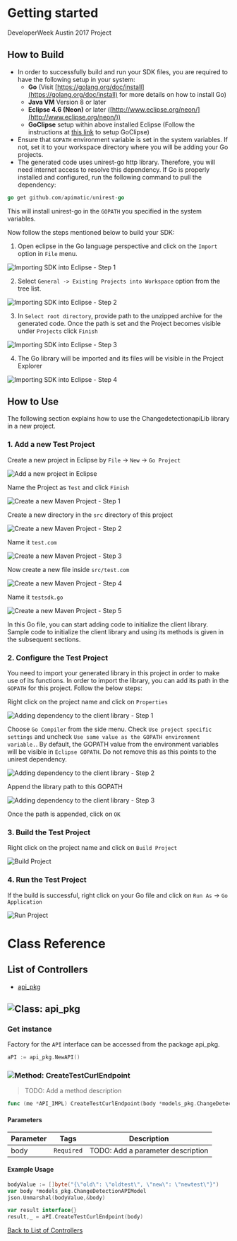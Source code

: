 # Getting started

DeveloperWeek Austin 2017 Project

## How to Build


* In order to successfully build and run your SDK files, you are required to have the following setup in your system:
    * **Go**  (Visit [https://golang.org/doc/install](https://golang.org/doc/install) for more details on how to install Go)
    * **Java VM** Version 8 or later
    * **Eclipse 4.6 (Neon)** or later ([http://www.eclipse.org/neon/](http://www.eclipse.org/neon/))
    * **GoClipse** setup within above installed Eclipse (Follow the instructions at [this link](https://github.com/GoClipse/goclipse/blob/latest/documentation/Installation.md#instructions) to setup GoClipse)
* Ensure that ```GOPATH``` environment variable is set in the system variables. If not, set it to your workspace directory where you will be adding your Go projects.
* The generated code uses unirest-go http library. Therefore, you will need internet access to resolve this dependency. If Go is properly installed and configured, run the following command to pull the dependency:

```Go
go get github.com/apimatic/unirest-go
```

This will install unirest-go in the ```GOPATH``` you specified in the system variables.

Now follow the steps mentioned below to build your SDK:

1. Open eclipse in the Go language perspective and click on the ```Import``` option in ```File``` menu.

![Importing SDK into Eclipse - Step 1](https://apidocs.io/illustration/go?step=import0)

2. Select ```General -> Existing Projects into Workspace``` option from the tree list.

![Importing SDK into Eclipse - Step 2](https://apidocs.io/illustration/go?step=import1)

3. In ```Select root directory```, provide path to the unzipped archive for the generated code. Once the path is set and the Project becomes visible under ```Projects``` click ```Finish```

![Importing SDK into Eclipse - Step 3](https://apidocs.io/illustration/go?step=import2&workspaceFolder=ChangeDetectionAPI-GoLang&projectName=changedetectionapi_lib)

4. The Go library will be imported and its files will be visible in the Project Explorer

![Importing SDK into Eclipse - Step 4](https://apidocs.io/illustration/go?step=import3&projectName=changedetectionapi_lib)

## How to Use

The following section explains how to use the ChangedetectionapiLib library in a new project.

### 1. Add a new Test Project

Create a new project in Eclipse by ```File``` -> ```New``` -> ```Go Project```

![Add a new project in Eclipse](https://apidocs.io/illustration/go?step=createNewProject0)

Name the Project as ```Test``` and click ```Finish```

![Create a new Maven Project - Step 1](https://apidocs.io/illustration/go?step=createNewProject1)

Create a new directory in the ```src``` directory of this project

![Create a new Maven Project - Step 2](https://apidocs.io/illustration/go?step=createNewProject2&projectName=changedetectionapi_lib)

Name it ```test.com```

![Create a new Maven Project - Step 3](https://apidocs.io/illustration/go?step=createNewProject3&projectName=changedetectionapi_lib)

Now create a new file inside ```src/test.com```

![Create a new Maven Project - Step 4](https://apidocs.io/illustration/go?step=createNewProject4&projectName=changedetectionapi_lib)

Name it ```testsdk.go```

![Create a new Maven Project - Step 5](https://apidocs.io/illustration/go?step=createNewProject5&projectName=changedetectionapi_lib)

In this Go file, you can start adding code to initialize the client library. Sample code to initialize the client library and using its methods is given in the subsequent sections.

### 2. Configure the Test Project

You need to import your generated library in this project in order to make use of its functions. In order to import the library, you can add its path in the ```GOPATH``` for this project. Follow the below steps:

Right click on the project name and click on ```Properties```

![Adding dependency to the client library - Step 1](https://apidocs.io/illustration/go?step=testProject0&projectName=changedetectionapi_lib)

Choose ```Go Compiler``` from the side menu. Check ```Use project specific settings``` and uncheck ```Use same value as the GOPATH environment variable.```. By default, the GOPATH value from the environment variables will be visible in ```Eclipse GOPATH```. Do not remove this as this points to the unirest dependency.

![Adding dependency to the client library - Step 2](https://apidocs.io/illustration/go?step=testProject1)

Append the library path to this GOPATH

![Adding dependency to the client library - Step 3](https://apidocs.io/illustration/go?step=testProject2&workspaceFolder=ChangeDetectionAPI-GoLang)

Once the path is appended, click on ```OK```

### 3. Build the Test Project

Right click on the project name and click on ```Build Project```

![Build Project](https://apidocs.io/illustration/go?step=buildProject&projectName=changedetectionapi_lib)

### 4. Run the Test Project

If the build is successful, right click on your Go file and click on ```Run As``` -> ```Go Application```

![Run Project](https://apidocs.io/illustration/go?step=runProject&projectName=changedetectionapi_lib)

# Class Reference

## <a name="list_of_controllers"></a>List of Controllers

* [api_pkg](#api_pkg)

## <a name="api_pkg"></a>![Class: ](https://apidocs.io/img/class.png ".api_pkg") api_pkg

### Get instance

Factory for the ``` API ``` interface can be accessed from the package api_pkg.

```go
aPI := api_pkg.NewAPI()
```

### <a name="create_test_curl_endpoint"></a>![Method: ](https://apidocs.io/img/method.png ".api_pkg.CreateTestCurlEndpoint") CreateTestCurlEndpoint

> TODO: Add a method description


```go
func (me *API_IMPL) CreateTestCurlEndpoint(body *models_pkg.ChangeDetectionAPIModel)(interface{},error)
```

#### Parameters

| Parameter | Tags | Description |
|-----------|------|-------------|
| body |  ``` Required ```  | TODO: Add a parameter description |


#### Example Usage

```go
bodyValue := []byte("{\"old\": \"oldtest\", \"new\": \"newtest\"}")
var body *models_pkg.ChangeDetectionAPIModel
json.Unmarshal(bodyValue,&body)

var result interface{}
result,_ = aPI.CreateTestCurlEndpoint(body)

```


[Back to List of Controllers](#list_of_controllers)



